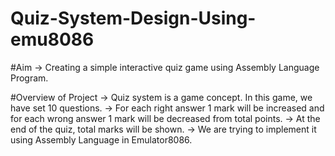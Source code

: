 # Quiz-System-Design-Using-emu8086


#Aim
-> Creating a simple interactive quiz game using Assembly Language Program.

#Overview of Project
-> Quiz system is a game concept. In this game, we have set 10 questions. 
-> For each right answer 1 mark will be increased and for each wrong answer 1 mark will be decreased from total points. 
-> At the end of the quiz, total marks will be shown.
-> We are trying to implement it using Assembly Language in Emulator8086.

